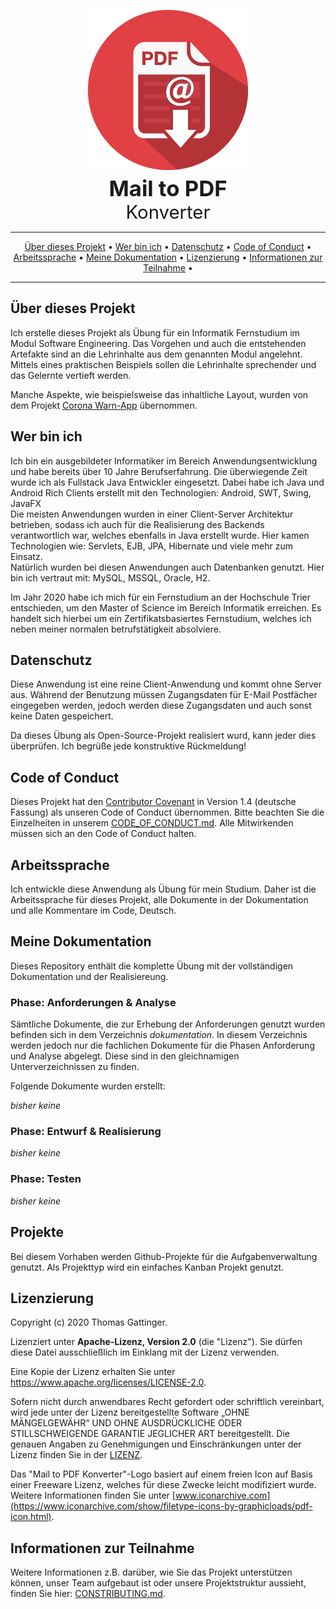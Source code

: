 <p align="center">
 <img src="https://raw.githubusercontent.com/morrigan-dev/mail-to-pdf/anforderungen/dokumentation/images/mailtopdf-logo_transparent.png" width="256">
 <span style="font-size: 26pt; font-weight: bold;"><br />Mail to PDF</span>
 <span style="font-size: 22pt;"><br />Konverter</span>
</p>

<hr />
<p align="center">
    <a href="#über-dieses-projekt">Über dieses Projekt</a> • 
    <a href="#wer-bin-ich">Wer bin ich</a> •
    <a href="#datenschutz">Datenschutz</a> •
    <a href="#code-of-conduct">Code of Conduct</a> •
    <a href="#arbeitssprache">Arbeitssprache</a> •
    <a href="#meine-dokumentation">Meine Dokumentation</a> •
    <a href="#lizenzierung">Lizenzierung</a> •
    <a href="#informationen-zur-teilnahme">Informationen zur Teilnahme</a> •
</p>
<hr />

## Über dieses Projekt

Ich erstelle dieses Projekt als Übung für ein Informatik Fernstudium im Modul Software Engineering. Das Vorgehen und 
auch die entstehenden Artefakte sind an die Lehrinhalte aus dem genannten Modul angelehnt. Mittels eines praktischen 
Beispiels sollen die Lehrinhalte sprechender und das Gelernte vertieft werden.

Manche Aspekte, wie beispielsweise das inhaltliche Layout, wurden von dem 
Projekt [Corona Warn-App](https://github.com/corona-warn-app/cwa-documentation) übernommen.

## Wer bin ich

Ich bin ein ausgebildeter Informatiker im Bereich Anwendungsentwicklung und habe bereits über 10 Jahre Berufserfahrung.
Die überwiegende Zeit wurde ich als Fullstack Java Entwickler eingesetzt. Dabei habe ich Java und Android Rich Clients 
erstellt mit den Technologien: Android, SWT, Swing, JavaFX<br />
Die meisten Anwendungen wurden in einer Client-Server Architektur betrieben, sodass ich auch für die Realisierung des
Backends verantwortlich war, welches ebenfalls in Java erstellt wurde. Hier kamen Technologien wie: Servlets, EJB, JPA,
Hibernate und viele mehr zum Einsatz.<br />
Natürlich wurden bei diesen Anwendungen auch Datenbanken genutzt. Hier bin ich vertraut mit: MySQL, MSSQL, Oracle, H2.   

Im Jahr 2020 habe ich mich für ein Fernstudium an der Hochschule Trier entschieden, um den Master of Science im Bereich
Informatik erreichen. Es handelt sich hierbei um ein Zertifikatsbasiertes Fernstudium, welches ich neben meiner normalen
betrufstätigkeit absolviere.

## Datenschutz

Diese Anwendung ist eine reine Client-Anwendung und kommt ohne Server aus. Während der Benutzung müssen Zugangsdaten
für E-Mail Postfächer eingegeben werden, jedoch werden diese Zugangsdaten und auch sonst keine Daten gespeichert.

Da dieses Übung als Open-Source-Projekt realisiert wurd, kann jeder dies überprüfen. 
Ich begrüße jede konstruktive Rückmeldung!

## Code of Conduct

Dieses Projekt hat den [Contributor Covenant](https://www.contributor-covenant.org/) in Version 1.4 (deutsche Fassung) 
als unseren Code of Conduct übernommen. Bitte beachten Sie die Einzelheiten in unserem 
[CODE_OF_CONDUCT.md](CODE_OF_CONDUCT.md). Alle Mitwirkenden müssen sich an den Code of Conduct halten.

## Arbeitssprache

Ich entwickle diese Anwendung als Übung für mein Studium. Daher ist die Arbeitssprache für dieses Projekt, 
alle Dokumente in der Dokumentation und alle Kommentare im Code, Deutsch.

## Meine Dokumentation

Dieses Repository enthält die komplette Übung mit der vollständigen Dokumentation und der Realisiereung.

### Phase: Anforderungen & Analyse

Sämtliche Dokumente, die zur Erhebung der Anforderungen genutzt wurden befinden sich in dem Verzeichnis _dokumentation_.
In diesem Verzeichnis werden jedoch nur die fachlichen Dokumente für die Phasen Anforderung und Analyse abgelegt. 
Diese sind in den gleichnamigen Unterverzeichnissen zu finden.

Folgende Dokumente wurden erstellt:
<!-- TODO Neue Dokumente hier verlinken -->
_bisher keine_

### Phase: Entwurf & Realisierung
<!-- TODO Prüfen, ob eine Realisierung der technischen Dokumentation mittels maven sites auf github möglich ist -->
_bisher keine_

### Phase: Testen
<!-- 
TODO
* Unterscheidung zwischen fachlichen Akzeptanztests und technischen Tests wie Unit und Integration
* Klären  
-->
_bisher keine_

## Projekte

Bei diesem Vorhaben werden Github-Projekte für die Aufgabenverwaltung genutzt. Als Projekttyp wird ein einfaches 
Kanban Projekt genutzt.

## Lizenzierung

Copyright (c) 2020 Thomas Gattinger.

Lizenziert unter **Apache-Lizenz, Version 2.0** (die "Lizenz"). Sie dürfen diese Datei ausschließlich im Einklang mit 
der Lizenz verwenden.

Eine Kopie der Lizenz erhalten Sie unter https://www.apache.org/licenses/LICENSE-2.0.

Sofern nicht durch anwendbares Recht gefordert oder schriftlich vereinbart, wird jede unter der Lizenz bereitgestellte 
Software „OHNE MÄNGELGEWÄHR“ UND OHNE AUSDRÜCKLICHE ODER STILLSCHWEIGENDE GARANTIE JEGLICHER ART bereitgestellt. 
Die genauen Angaben zu Genehmigungen und Einschränkungen unter der Lizenz finden Sie in der [LIZENZ](LICENSE).

Das "Mail to PDF Konverter"-Logo basiert auf einem freien Icon auf Basis einer Freeware Lizenz, welches für diese 
Zwecke leicht modifiziert wurde. Weitere Informationen finden Sie unter 
[www.iconarchive.com](https://www.iconarchive.com/show/filetype-icons-by-graphicloads/pdf-icon.html).

## Informationen zur Teilnahme

Weitere Informationen z.B. darüber, wie Sie das Projekt unterstützen können, unser Team aufgebaut ist oder unsere 
Projektstruktur aussieht, finden Sie hier: [CONSTRIBUTING.md](CONSTRIBUTING.md).
